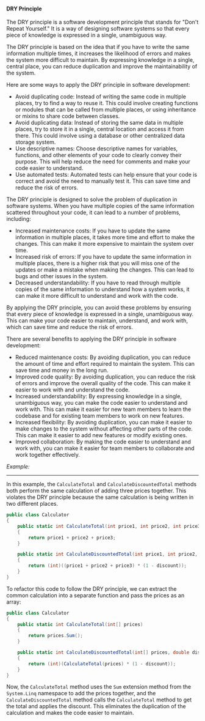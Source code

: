 #### DRY Principle

The DRY principle is a software development principle that stands for "Don't Repeat Yourself." It is a way of designing software systems so that every piece of knowledge is expressed in a single, unambiguous way.

The DRY principle is based on the idea that if you have to write the same information multiple times, it increases the likelihood of errors and makes the system more difficult to maintain. By expressing knowledge in a single, central place, you can reduce duplication and improve the maintainability of the system.

Here are some ways to apply the DRY principle in software development:

- Avoid duplicating code: Instead of writing the same code in multiple places, try to find a way to reuse it. This could involve creating functions or modules that can be called from multiple places, or using inheritance or mixins to share code between classes.
- Avoid duplicating data: Instead of storing the same data in multiple places, try to store it in a single, central location and access it from there. This could involve using a database or other centralized data storage system.
- Use descriptive names: Choose descriptive names for variables, functions, and other elements of your code to clearly convey their purpose. This will help reduce the need for comments and make your code easier to understand.
- Use automated tests: Automated tests can help ensure that your code is correct and avoid the need to manually test it. This can save time and reduce the risk of errors.

The DRY principle is designed to solve the problem of duplication in software systems. When you have multiple copies of the same information scattered throughout your code, it can lead to a number of problems, including:

- Increased maintenance costs: If you have to update the same information in multiple places, it takes more time and effort to make the changes. This can make it more expensive to maintain the system over time.
- Increased risk of errors: If you have to update the same information in multiple places, there is a higher risk that you will miss one of the updates or make a mistake when making the changes. This can lead to bugs and other issues in the system.
- Decreased understandability: If you have to read through multiple copies of the same information to understand how a system works, it can make it more difficult to understand and work with the code.

By applying the DRY principle, you can avoid these problems by ensuring that every piece of knowledge is expressed in a single, unambiguous way. This can make your code easier to maintain, understand, and work with, which can save time and reduce the risk of errors.

There are several benefits to applying the DRY principle in software development:

- Reduced maintenance costs: By avoiding duplication, you can reduce the amount of time and effort required to maintain the system. This can save time and money in the long run.
- Improved code quality: By avoiding duplication, you can reduce the risk of errors and improve the overall quality of the code. This can make it easier to work with and understand the code.
- Increased understandability: By expressing knowledge in a single, unambiguous way, you can make the code easier to understand and work with. This can make it easier for new team members to learn the codebase and for existing team members to work on new features.
- Increased flexibility: By avoiding duplication, you can make it easier to make changes to the system without affecting other parts of the code. This can make it easier to add new features or modify existing ones.
- Improved collaboration: By making the code easier to understand and work with, you can make it easier for team members to collaborate and work together effectively.

*Example:*

---

In this example, the `CalculateTotal` and `CalculateDiscountedTotal` methods both perform the same calculation of adding three prices together. This violates the DRY principle because the same calculation is being written in two different places.

```csharp
public class Calculator
{
    public static int CalculateTotal(int price1, int price2, int price3)
    {
        return price1 + price2 + price3;
    }

    public static int CalculateDiscountedTotal(int price1, int price2, int price3, double discount)
    {
        return (int)((price1 + price2 + price3) * (1 - discount));
    }
}
```

To refactor this code to follow the DRY principle, we can extract the common calculation into a separate function and pass the prices as an array:

```csharp
public class Calculator
{
    public static int CalculateTotal(int[] prices)
    {
        return prices.Sum();
    }

    public static int CalculateDiscountedTotal(int[] prices, double discount)
    {
        return (int)(CalculateTotal(prices) * (1 - discount));
    }
}
```

Now, the `CalculateTotal` method uses the `Sum` extension method from the `System.Linq` namespace to add the prices together, and the `CalculateDiscountedTotal` method calls the `CalculateTotal` method to get the total and applies the discount. This eliminates the duplication of the calculation and makes the code easier to maintain.